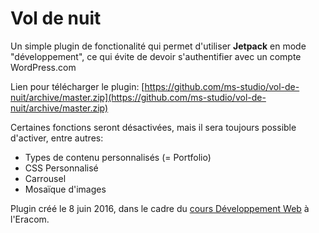 # Vol de nuit

Un simple plugin de fonctionalité qui permet d'utiliser **Jetpack** en mode "développement", ce qui évite de devoir s'authentifier avec un compte WordPress.com

Lien pour télécharger le plugin: [https://github.com/ms-studio/vol-de-nuit/archive/master.zip](https://github.com/ms-studio/vol-de-nuit/archive/master.zip)

Certaines fonctions seront désactivées, mais il sera toujours possible d'activer, entre autres:

- Types de contenu personnalisés (= Portfolio)
- CSS Personnalisé
- Carrousel
- Mosaïque d'images

Plugin créé le 8 juin 2016, dans le cadre du [cours Développement Web](http://collectifwp.github.io/cours-web/) à l'Eracom.